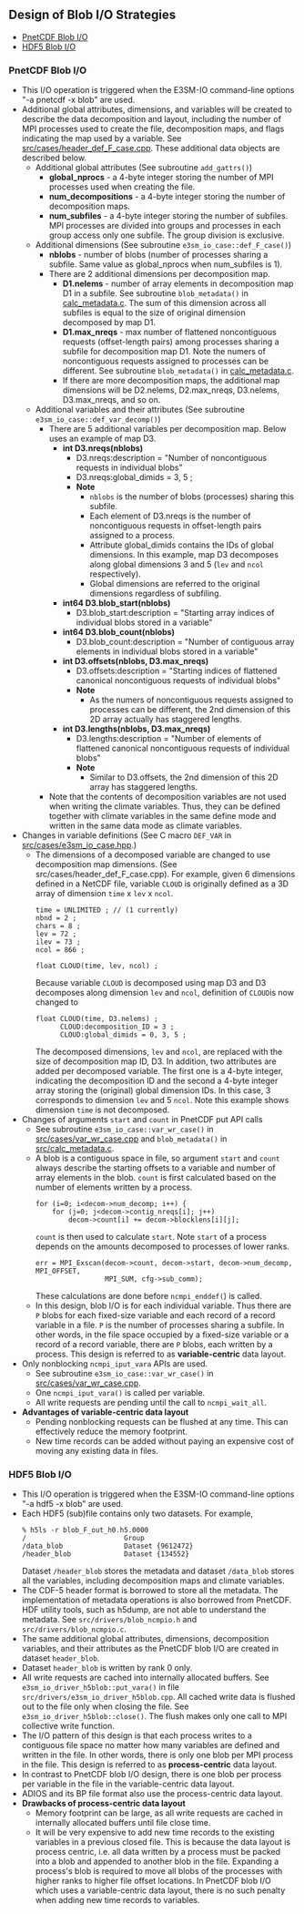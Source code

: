 ## Design of Blob I/O Strategies

- [PnetCDF Blob I/O](#pnetcdf-blob-io)
- [HDF5 Blob I/O](#hdf5-blob-io)

### PnetCDF Blob I/O
* This I/O operation is triggered when the E3SM-IO command-line options "-a
  pnetcdf -x blob" are used.
* Additional global attributes, dimensions, and variables will be created to
  describe the data decomposition and layout, including the number of MPI
  processes used to create the file, decomposition maps, and flags indicating
  the map used by a variable.
  See [src/cases/header_def_F_case.cpp](src/cases/header_def_F_case.cpp).
  These additional data objects are described below.
  + Additional global attributes (See subroutine `add_gattrs()`)
    * **global_nprocs** - a 4-byte integer storing the number of MPI processes
      used when creating the file.
    * **num_decompositions** - a 4-byte integer storing the number of
      decomposition maps.
    * **num_subfiles** - a 4-byte integer storing the number of subfiles. MPI
      processes are divided into groups and processes in each group access only
      one subfile. The group division is exclusive.
  + Additional dimensions (See subroutine `e3sm_io_case::def_F_case()`)
    * **nblobs** - number of blobs (number of processes sharing a subfile. Same
      value as global_nprocs when num_subfiles is 1).
    * There are 2 additional dimensions per decomposition map.
      + **D1.nelems** - number of array elements in decomposition map D1 in a
        subfile. See subroutine `blob_metadata()` in
        [calc_metadata.c](src/calc_metadata.c). The sum of this dimension
        across all subfiles is equal to the size of original dimension
        decomposed by map D1.
      + **D1.max_nreqs** - max number of flattened noncontiguous requests
        (offset-length pairs) among processes sharing a subfile for
        decomposition map D1. Note the numers of noncontiguous requests
        assigned to processes can be different. See subroutine
        `blob_metadata()` in [calc_metadata.c](.src/calc_metadata.c).
      + If there are more decomposition maps, the additional map dimensions
        will be D2.nelems, D2.max_nreqs, D3.nelems, D3.max_nreqs, and so on.
  + Additional variables and their attributes (See subroutine
    `e3sm_io_case::def_var_decomp()`)
    * There are 5 additional variables per decomposition map. Below uses an
      example of map D3.
      + **int D3.nreqs(nblobs)**
        * D3.nreqs:description = "Number of noncontiguous requests in
          individual blobs"
        * D3.nreqs:global_dimids = 3, 5 ;
        * **Note**
          + `nblobs` is the number of blobs (processes) sharing this subfile.
          + Each element of D3.nreqs is the number of noncontiguous requests in
            offset-length pairs assigned to a process.
          + Attribute global_dimids contains the IDs of global dimensions.  In
            this example, map D3 decomposes along global dimensions 3 and 5
            (`lev` and `ncol` respectively).
          + Global dimensions are referred to the original dimensions
            regardless of subfiling.
      + **int64 D3.blob_start(nblobs)**
        * D3.blob_start:description = "Starting array indices of individual
          blobs stored in a variable"
      + **int64 D3.blob_count(nblobs)**
        * D3.blob_count:description = "Number of contiguous array elements in
          individual blobs stored in a variable"
      + **int D3.offsets(nblobs, D3.max_nreqs)**
        * D3.offsets:description = "Starting indices of flattened canonical
          noncontiguous requests of individual blobs"
        * **Note**
          + As the numers of noncontiguous requests assigned to processes can
            be different, the 2nd dimension of this 2D array actually has
            staggered lengths.
      + **int D3.lengths(nblobs, D3.max_nreqs)**
        * D3.lengths:description = "Number of elements of flattened canonical
          noncontiguous requests of individual blobs"
        * **Note**
          + Similar to D3.offsets, the 2nd dimension of this 2D array has
            staggered lengths.
    * Note that the contents of decomposition variables are not used when
      writing the climate variables. Thus, they can be defined together with
      climate variables in the same define mode and written in the same data
      mode as climate variables.
* Changes in variable definitions (See C macro `DEF_VAR` in
  [src/cases/e3sm_io_case.hpp](src/cases/e3sm_io_case.hpp).)
  + The dimensions of a decomposed variable are changed to use decomposition
    map dimensions. (See src/cases/header_def_F_case.cpp). For example, given 6
    dimensions defined in a NetCDF file, variable `CLOUD` is originally defined
    as a 3D array of dimension `time` x `lev` x `ncol`.
    ```
    time = UNLIMITED ; // (1 currently)
    nbnd = 2 ;
    chars = 8 ;
    lev = 72 ;
    ilev = 73 ;
    ncol = 866 ;

    float CLOUD(time, lev, ncol) ;
    ```
    Because variable `CLOUD` is decomposed using map D3 and D3 decomposes along
    dimension `lev` and `ncol`, definition of `CLOUD`is now changed to
    ```
    float CLOUD(time, D3.nelems) ;
          CLOUD:decomposition_ID = 3 ;
          CLOUD:global_dimids = 0, 3, 5 ;
    ```
    The decomposed dimensions, `lev` and `ncol`, are replaced with the size of
    decomposition map ID, D3. In addition, two attributes are added per
    decomposed variable. The first one is a 4-byte integer, indicating the
    decomposition ID and the second a 4-byte integer array storing the
    (original) global dimension IDs. In this case, 3 corresponds to dimension
    `lev` and 5 `ncol`. Note this example shows dimension `time` is not
    decomposed.
* Changes of arguments `start` and `count` in PnetCDF put API calls
  + See subroutine `e3sm_io_case::var_wr_case()` in
    [src/cases/var_wr_case.cpp](src/cases/var_wr_case.cpp) and
    `blob_metadata()` in [src/calc_metadata.c](src/calc_metadata.c).
  + A blob is a contiguous space in file, so argument `start` and `count`
    always describe the starting offsets to a variable and number of array
    elements in the blob. `count` is first calculated based on the number of
    elements written by a process.
    ```
    for (i=0; i<decom->num_decomp; i++) {
        for (j=0; j<decom->contig_nreqs[i]; j++)
            decom->count[i] += decom->blocklens[i][j];
    ```
    `count` is then used to calculate `start`. Note `start` of a process
    depends on the amounts decomposed to processes of lower ranks.
    ```
    err = MPI_Exscan(decom->count, decom->start, decom->num_decomp, MPI_OFFSET,
                     MPI_SUM, cfg->sub_comm);
    ```
    These calculations are done before `ncmpi_enddef(`) is called.
  + In this design, blob I/O is for each individual variable. Thus there are
    `P` blobs for each fixed-size variable and each record of a record variable
    in a file. `P` is the number of processes sharing a subfile. In other
    words, in the file space occupied by a fixed-size variable or a record of a
    record variable, there are `P` blobs, each written by a process. This
    design is referred to as **variable-centric** data layout.
* Only nonblocking `ncmpi_iput_vara` APIs are used.
  + See subroutine `e3sm_io_case::var_wr_case()` in
    [src/cases/var_wr_case.cpp](src/cases/var_wr_case.cpp).
  + One `ncmpi_iput_vara()` is called per variable.
  + All write requests are pending until the call to `ncmpi_wait_all`.
* **Advantages of variable-centric data layout**
  + Pending nonblocking requests can be flushed at any time. This can
    effectively reduce the memory footprint.
  + New time records can be added without paying an expensive cost of moving
    any existing data in files.

### HDF5 Blob I/O
* This I/O operation is triggered when the E3SM-IO command-line options "-a
  hdf5 -x blob" are used.
* Each HDF5 (sub)file contains only two datasets. For example,
  ```
  % h5ls -r blob_F_out_h0.h5.0000
  /                        Group
  /data_blob               Dataset {9612472}
  /header_blob             Dataset {134552}
  ```
  Dataset `/header_blob` stores the metadata and dataset `/data_blob` stores
  all the variables, including decomposition maps and climate variables.
* The CDF-5 header format is borrowed to store all the metadata. The
  implementation of metadata operations is also borrowed from PnetCDF. HDF
  utility tools, such as h5dump, are not able to understand the metadata.
  See `src/drivers/blob_ncmpio.h` and `src/drivers/blob_ncmpio.c`.
* The same additional global attributes, dimensions, decomposition variables,
  and their attributes as the PnetCDF blob I/O are created in dataset
  `header_blob`.
* Dataset `header_blob` is written by rank 0 only.
* All write requests are cached into internally allocated buffers. See
  `e3sm_io_driver_h5blob::put_vara()` in file
  `src/drivers/e3sm_io_driver_h5blob.cpp`. All cached write data is flushed out
  to the file only when closing the file. See `e3sm_io_driver_h5blob::close()`.
  The flush makes only one call to MPI collective write function.
* The I/O pattern of this design is that each process writes to a contiguous
  file space no matter how many variables are defined and written in the file.
  In other words, there is only one blob per MPI process in the file. This
  design is referred to as **process-centric** data layout.
* In contrast to PnetCDF blob I/O design, there is one blob per process per
  variable in the file in the variable-centric data layout.
* ADIOS and its BP file format also use the process-centric data layout.
* **Drawbacks of process-centric data layout**
  + Memory footprint can be large, as all write requests are cached in
    internally allocated buffers until file close time.
  + It will be very expensive to add new time records to the existing variables
    in a previous closed file. This is because the data layout is process
    centric, i.e. all data written by a process must be packed into a blob and
    appended to another blob in the file. Expanding a process's blob is
    required to move all blobs of the processes with higher ranks to higher
    file offset locations. In PnetCDF blob I/O which uses a variable-centric
    data layout, there is no such penalty when adding new time records to
    variables.


